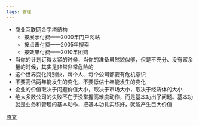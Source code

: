 ```yaml
---
tags: 管理
---
```




* 商业互联网金字塔结构
  * 按展示付费——2000年门户网站
  * 按点击付费——2005年搜索
  * 按效果付费——2010年团购
* 当你的计划订得太紧的时候，当你的准备虽然貌似够，但是不充分、没有富余量的时候，其实是非常非常危险的
* 这个世界变化特别快，每个人、每个公司都要有危机意识
* 不要高估两年能发生的变化，不要低估十年能发生的变化
* 企业的价值取决于问题价值大小，取决于市场大小，取决于经济体的大小
* 绝大多数公司的失败不在于没掌握高难度动作，而是基本功出了问题。基本功就是业务和管理的基本动作，把基本功扎实练好，就能产生巨大价值

[原文](https://mp.weixin.qq.com/s/36IqLytp5pFQ2xVX8W0c6w)